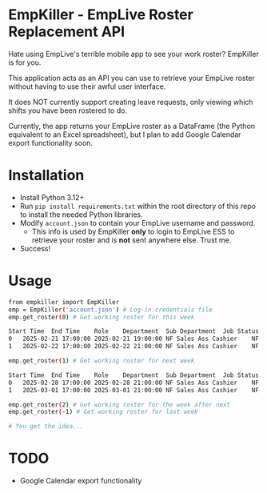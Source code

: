 # EmpKiller - EmpLive Roster Replacement API
Hate using EmpLive's terrible mobile app to see your work roster? EmpKiller is for you.

This application acts as an API you can use to retrieve your EmpLive roster without having to use their awful user interface.

It does NOT currently support creating leave requests, only viewing which shifts you have been rostered to do.

Currently, the app returns your EmpLive roster as a DataFrame (the Python equivalent to an Excel spreadsheet), but I plan to add Google Calendar export functionality soon.

# Installation
- Install Python 3.12+
- Run ```pip install requirements.txt``` within the root directory of this repo to install the needed Python libraries.
- Modify ``account.json`` to contain your EmpLive username and password.
    - This info is used by EmpKiller **only** to login to EmpLive ESS to retrieve your roster and is **not** sent anywhere else. Trust me.
- Success!

# Usage
```bash
from empkiller import EmpKiller
emp = EmpKiller('account.json') # Log-in credentials file
emp.get_roster(0) # Get working roster for this week

Start Time	End Time	Role	Department	Sub Department	Job	Status	Comments
0	2025-02-21 17:00:00	2025-02-21 19:00:00	NF Sales Ass Cashier	NF Grocery	NF Cashiers	CASHIER ID 123	None	None
1	2025-02-22 17:00:00	2025-02-22 21:00:00	NF Sales Ass Cashier	NF Grocery	NF Cashiers	CASHIER ID 123	None	None

emp.get_roster(1) # Get working roster for next week

Start Time	End Time	Role	Department	Sub Department	Job	Status	Comments
0	2025-02-28 17:00:00	2025-02-28 21:00:00	NF Sales Ass Cashier	NF Grocery	NF Cashiers	CASHIER ID 123	None	None
1	2025-03-01 17:00:00	2025-03-01 21:00:00	NF Sales Ass Cashier	NF Grocery	NF Cashiers	CASHIER ID 123	None	None

emp.get_roster(2) # Get working roster for the week after next
emp.get_roster(-1) # Get working roster for last week

# You get the idea...
```

# TODO
- Google Calendar export functionality